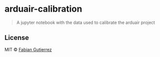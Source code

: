 # arduair-calibration
> A jupyter notebook with the data used to calibrate the arduair project


## License

MIT © [Fabian Gutierrez](fabiangutierrez.co)
